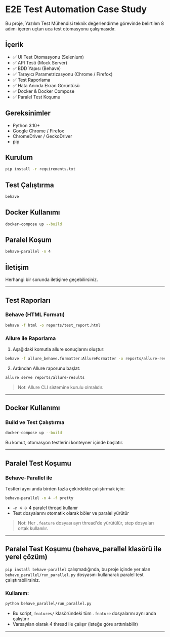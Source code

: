 # E2E Test Automation Case Study

Bu proje, Yazılım Test Mühendisi teknik değerlendirme görevinde belirtilen 8 adımı içeren uçtan uca test otomasyonu çalışmasıdır.

## İçerik

- ✅ UI Test Otomasyonu (Selenium)
- ✅ API Testi (Mock Server)
- ✅ BDD Yapısı (Behave)
- ✅ Tarayıcı Parametrizasyonu (Chrome / Firefox)
- ✅ Test Raporlama
- ✅ Hata Anında Ekran Görüntüsü
- ✅ Docker & Docker Compose
- ✅ Paralel Test Koşumu

## Gereksinimler

- Python 3.10+
- Google Chrome / Firefox
- ChromeDriver / GeckoDriver
- pip

## Kurulum

```bash
pip install -r requirements.txt
```

## Test Çalıştırma

```bash
behave
```

## Docker Kullanımı

```bash
docker-compose up --build
```

## Paralel Koşum

```bash
behave-parallel -n 4
```

## İletişim

Herhangi bir sorunda iletişime geçebilirsiniz.


---

## Test Raporları

### Behave (HTML Formatı)
```bash
behave -f html -o reports/test_report.html
```

### Allure ile Raporlama
1. Aşağıdaki komutla allure sonuçlarını oluştur:
```bash
behave -f allure_behave.formatter:AllureFormatter -o reports/allure-results
```

2. Ardından Allure raporunu başlat:
```bash
allure serve reports/allure-results
```

> Not: Allure CLI sistemine kurulu olmalıdır.


---

## Docker Kullanımı

### Build ve Test Çalıştırma

```bash
docker-compose up --build
```

Bu komut, otomasyon testlerini konteyner içinde başlatır.


---

## Paralel Test Koşumu

### Behave-Parallel ile

Testleri aynı anda birden fazla çekirdekte çalıştırmak için:

```bash
behave-parallel -n 4 -f pretty
```

- `-n 4` → 4 paralel thread kullanır
- Test dosyalarını otomatik olarak böler ve paralel yürütür

> Not: Her `.feature` dosyası ayrı thread'de yürütülür, step dosyaları ortak kullanılır.


---

## Paralel Test Koşumu (behave_parallel klasörü ile yerel çözüm)

`pip install behave-parallel` çalışmadığında, bu proje içinde yer alan `behave_parallel/run_parallel.py` dosyasını kullanarak paralel test çalıştırabilirsiniz.

### Kullanım:
```bash
python behave_parallel/run_parallel.py
```

- Bu script, `features/` klasöründeki tüm `.feature` dosyalarını aynı anda çalıştırır
- Varsayılan olarak 4 thread ile çalışır (isteğe göre arttırılabilir)

---
